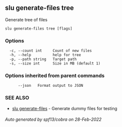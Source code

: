 ## slu generate-files tree

Generate tree of files

```
slu generate-files tree [flags]
```

### Options

```
  -c, --count int     Count of new files
  -h, --help          help for tree
  -p, --path string   Target path
  -s, --size int      Size in MB (default 1)
```

### Options inherited from parent commands

```
      --json   Format output to JSON
```

### SEE ALSO

* [slu generate-files](slu_generate-files.md)	 - Generate dummy files for testing

###### Auto generated by spf13/cobra on 28-Feb-2022
